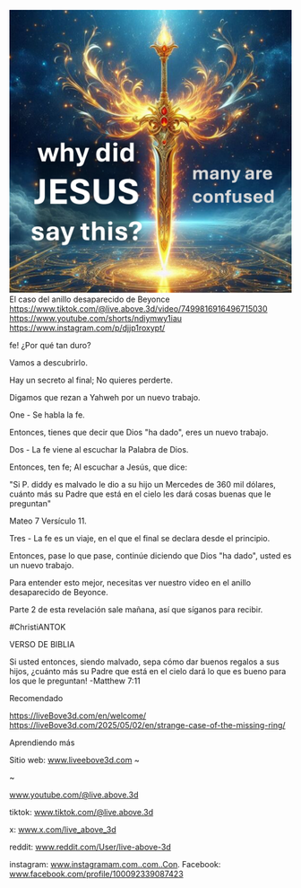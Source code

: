 ![Video cover image](../cover.jpg)
El caso del anillo desaparecido de Beyonce
https://www.tiktok.com/@live.above.3d/video/7499816916496715030
https://www.youtube.com/shorts/ndiymwy1iau
https://www.instagram.com/p/djjp1roxypt/

fe! ¿Por qué tan duro?

Vamos a descubrirlo.

Hay un secreto al final; No quieres perderte.

Digamos que rezan a Yahweh por un nuevo trabajo.

One - Se habla la fe.

Entonces, tienes que decir que Dios "ha dado", eres un nuevo trabajo.

Dos - La fe viene al escuchar la Palabra de Dios.

Entonces, ten fe; Al escuchar a Jesús, que dice:

"Si P. diddy es malvado le dio a su hijo un Mercedes de 360 ​​mil dólares, cuánto más su Padre que está en el cielo les dará cosas buenas que le preguntan"

Mateo 7 Versículo 11.

Tres - La fe es un viaje, en el que el final se declara desde el principio.

Entonces, pase lo que pase, continúe diciendo que Dios "ha dado", usted es un nuevo trabajo.

Para entender esto mejor, necesitas ver nuestro video en el anillo desaparecido de Beyonce.

Parte 2 de esta revelación sale mañana, así que síganos para recibir.


#ChristiANTOK


VERSO DE BIBLIA

Si usted entonces, siendo malvado, sepa cómo dar buenos regalos a sus hijos, ¿cuánto más su Padre que está en el cielo dará lo que es bueno para los que le preguntan! -Matthew 7:11


Recomendado

https://liveBove3d.com/en/welcome/
https://liveBove3d.com/2025/05/02/en/strange-case-of-the-missing-ring/


Aprendiendo más

Sitio web: www.liveebove3d.com ~

~

www.youtube.com/@live.above.3d

tiktok: www.tiktok.com/@live.above.3d

x: www.x.com/live_above_3d

reddit: www.reddit.com/User/live-above-3d

instagram: www.instagramam.com..com..Con.
Facebook: www.facebook.com/profile/100092339087423